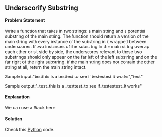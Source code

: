 ## Underscorify Substring

#### Problem Statement


Write a function that takes in two strings: a main string and a potential substring of the main string. The function should return a version of the main string with
every instance of the substring in it wrapped between underscores. If two instances of the substring in the main string overlap each other or sit side by side, the
underscores relevant to these two substrings should only appear on the far left of the left substring and on the far right of the right substring. If the main string
does not contain the other string at all, return the main string intact.

Sample input:"testthis is a testtest to see if testestest it works","test"

Sample output:"_test_this is a _testtest_to see if_testestest_it works"



#### Explanation

We can use a Stack here


#### Solution

Check this [Python](../solution/Underscorify_Substring.py) code.

